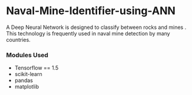 # Naval-Mine-Identifier-using-ANN

A Deep Neural Network is designed to classify between rocks and mines .
This technology is frequently used in naval mine detection by many countries.

### Modules Used 
- Tensorflow == 1.5
- scikit-learn
- pandas
- matplotlib


